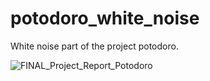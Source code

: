 # potodoro_white_noise

White noise part of the project potodoro.

![FINAL_Project_Report_Potodoro](https://github.com/nhtY/bidding-app/assets/89942570/4fd73a9a-5933-4bfd-ae6f-f96e25093445)
